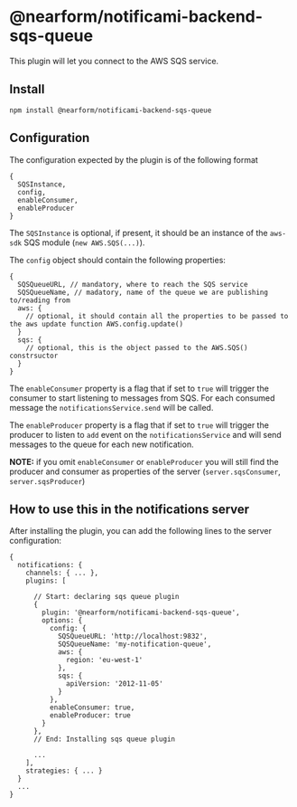 # @nearform/notificami-backend-sqs-queue

This plugin will let you connect to the AWS SQS service.

## Install

```
npm install @nearform/notificami-backend-sqs-queue
```

## Configuration

The configuration expected by the plugin is of the following format

```
{
  SQSInstance,
  config,
  enableConsumer,
  enableProducer
}
```

The `SQSInstance` is optional, if present, it should be an instance of the `aws-sdk` SQS module (`new AWS.SQS(...)`).

The `config` object should contain the following properties:

```
{
  SQSQueueURL, // mandatory, where to reach the SQS service
  SQSQueueName, // madatory, name of the queue we are publishing to/reading from
  aws: {
    // optional, it should contain all the properties to be passed to the aws update function AWS.config.update()
  }
  sqs: {
    // optional, this is the object passed to the AWS.SQS() constrsuctor
  }
}
```

The `enableConsumer` property is a flag that if set to `true` will trigger the consumer to start listening to messages from SQS. For each consumed message the `notificationsService.send` will be called.

The `enableProducer` property is a flag that if set to `true` will trigger the producer to listen to `add` event on the `notificationsService` and will send messages to the queue for each new notification.

**NOTE:** if you omit `enableConsumer` or `enableProducer` you will still find the producer and consumer as properties of the server (`server.sqsConsumer`, `server.sqsProducer`)

## How to use this in the notifications server

After installing the plugin, you can add the following lines to the server configuration:

```
{
  notifications: {
    channels: { ... },
    plugins: [

      // Start: declaring sqs queue plugin
      {
        plugin: '@nearform/notificami-backend-sqs-queue',
        options: {
          config: {
            SQSQueueURL: 'http://localhost:9832',
            SQSQueueName: 'my-notification-queue',
            aws: {
              region: 'eu-west-1'
            },
            sqs: {
              apiVersion: '2012-11-05'
            }
          },
          enableConsumer: true,
          enableProducer: true
        }
      },
      // End: Installing sqs queue plugin

      ...
    ],
    strategies: { ... }
  }
  ...
}
```
